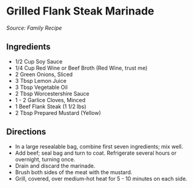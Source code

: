# Grilled Flank Steak Marinade

*Source: Family Recipe*

## Ingredients
- 1/2 Cup Soy Sauce
- 1/4 Cup Red Wine or Beef Broth (Red Wine, trust me)
- 2 Green Onions, Sliced
- 3 Tbsp Lemon Juice
- 3 Tbsp Vegetable Oil
- 2 Tbsp Worcestershire Sauce
- 1 - 2 Garlice Cloves, Minced
- 1 Beef Flank Steak (1 1/2 lbs)
- 2 Tbsp Prepared Mustard (Yellow)

## Directions
- In a large resealable bag, combine first seven ingredients; mix well. 
- Add beef; seal bag and turn to coat. Refrigerate several hours or overnight, turning once. 
- Drain and discard the marinade. 
- Brush both sides of the meat with the mustard. 
- Grill, covered, over medium-hot heat for 5 - 10 minutes on each side.